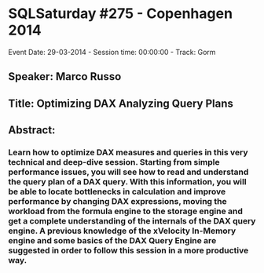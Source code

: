 # SQLSaturday #275 - Copenhagen 2014
Event Date: 29-03-2014 - Session time: 00:00:00 - Track: Gorm
## Speaker: Marco Russo
## Title: Optimizing DAX Analyzing Query Plans
## Abstract:
### Learn how to optimize DAX measures and queries in this very technical and deep-dive session. Starting from simple performance issues, you will see how to read and understand the query plan of a DAX query. With this information, you will be able to locate bottlenecks in calculation and improve performance by changing DAX expressions, moving the workload from the formula engine to the storage engine and get a complete understanding of the internals of the DAX query engine. A previous knowledge of the xVelocity In-Memory engine and some basics of the DAX Query Engine are suggested in order to follow this session in a more productive way.
